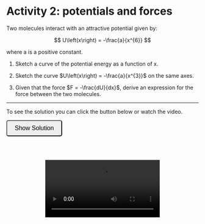# Activity 2: potentials and forces

<link rel="stylesheet" type="text/css" href="../customstyle.css">

Two molecules interact with an attractive potential given by:

$$
U\left(x\right) = -\frac{a}{x^{6}}
$$

where a is a positive constant. 

1. Sketch a curve of the potential energy as a function of x.

2. Sketch the curve $U\left(x\right) = -\frac{a}{x^{3}}$ on the same axes.

3. Given that the force $F = -\frac{dU}{dx}$, derive an expression for the force between the two molecules.

---------------------

To see the solution you can click the button below or watch the video.

<button onclick="document.getElementById('solution').style.display='block'" style="border-radius: 5px; text-align: center; padding: 10px 20px; font-size: 16px;">
Show Solution
</button>
<div id="solution" style="display:none;">
    <div style="text-align: center;">
        <img src="imgs/2.png" alt="activity2" width="300" height=auto>
        <p><em>Graph showing x^6 and x^3 potential energy curves</em></p>
    </em></p>
    </div>

3. Using $F=-\frac{dU}{dx}$ we can find the force between the two molecules by differentiating the potential energy with respect to x:

$$F = \frac{-6a}{x^{7}}$$
</div>

<br><br>

<div style="text-align: center;">
<video class=video-container controls>
  <source src="https://www.nottingham.ac.uk/~ppzmis/phys3009/videos/A2.mp4" type="video/mp4">
  Your browser does not support the video tag.
</video>
</div>

